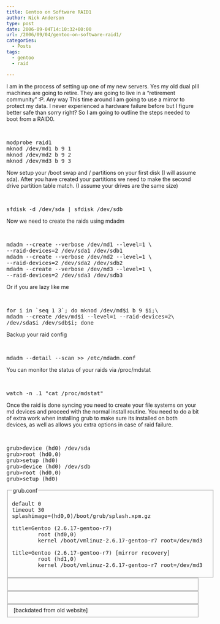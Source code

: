 ```yaml
---
title: Gentoo on Software RAID1
author: Nick Anderson
type: post
date: 2006-09-04T14:10:32+00:00
url: /2006/09/04/gentoo-on-software-raid1/
categories:
  - Posts
tags:
  - gentoo
  - raid

---
```

I am in the process of setting up one of my new servers. Yes my old dual pIII machines are going to retire. They are going to live in a &#8220;retirement community&#8221; :P. Any way This time around I am going to use a mirror to protect my data. I never experienced a hardware failure before but I figure better safe than sorry right? So I am going to outline the steps needed to boot from a RAID0.

<p CLASS="content">
  &nbsp;
</p>

<pre CLASS="shell">modprobe raid1 
mknod /dev/md1 b 9 1 
mknod /dev/md2 b 9 2 
mknod /dev/md3 b 9 3</pre>

Now setup your /boot swap and / partitions on your first disk (I will assume sda). After you have created your partitions we need to make the second drive partition table match. (I assume your drives are the same size)

<p CLASS="content">
  &nbsp;
</p>

<pre CLASS="shell">sfdisk -d /dev/sda | sfdisk /dev/sdb</pre>

Now we need to create the raids using mdadm

<p CLASS="content">
  &nbsp;
</p>

<pre CLASS="shell">mdadm --create --verbose /dev/md1 --level=1 \ 
--raid-devices=2 /dev/sda1 /dev/sdb1 
mdadm --create --verbose /dev/md2 --level=1 \ 
--raid-devices=2 /dev/sda2 /dev/sdb2 
mdadm --create --verbose /dev/md3 --level=1 \ 
--raid-devices=2 /dev/sda3 /dev/sdb3</pre>

Or if you are lazy like me

<p CLASS="content">
  &nbsp;
</p>

<pre CLASS="shell">for i in `seq 1 3`; do mknod /dev/md$i b 9 $i;\ 
mdadm --create /dev/md$i --level=1 --raid-devices=2\ 
/dev/sda$i /dev/sdb$i; done</pre>

Backup your raid config

<p CLASS="content">
  &nbsp;
</p>

<pre CLASS="shell">mdadm --detail --scan &gt;&gt; /etc/mdadm.conf</pre>

You can monitor the status of your raids via /proc/mdstat

<p CLASS="content">
  &nbsp;
</p>

<pre CLASS="shell">watch -n .1 "cat /proc/mdstat"</pre>

Once the raid is done syncing you need to create your file systems on your md devices and proceed with the normal install routine. You need to do a bit of extra work when installing grub to make sure its installed on both devices, as well as allows you extra options in case of raid failure.

<p CLASS="content">
  &nbsp;
</p>

<pre CLASS="shell">grub&gt;device (hd0) /dev/sda 
grub&gt;root (hd0,0) 
grub&gt;setup (hd0) 
grub&gt;device (hd0) /dev/sdb 
grub&gt;root (hd0,0) 
grub&gt;setup (hd0)</pre>

<fieldset>
  <legend>grub.conf</legend> 
  
  <pre>default 0 
timeout 30 
splashimage=(hd0,0)/boot/grub/splash.xpm.gz  

title=Gentoo (2.6.17-gentoo-r7) 
        root (hd0,0) 
        kernel /boot/vmlinuz-2.6.17-gentoo-r7 root=/dev/md3  

title=Gentoo (2.6.17-gentoo-r7) [mirror recovery] 
        root (hd1,0) 
        kernel /boot/vmlinuz-2.6.17-gentoo-r7 root=/dev/md3</pre>
</fieldset>

<fieldset>
   
</fieldset>

<fieldset>
   
</fieldset>

<fieldset>
   [backdated from old website]<br />
</fieldset>